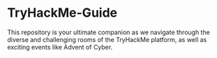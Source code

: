 # TryHackMe-Guide
This repository is your ultimate companion as we navigate through the diverse and challenging rooms of the TryHackMe platform, as well as exciting events like Advent of Cyber.
